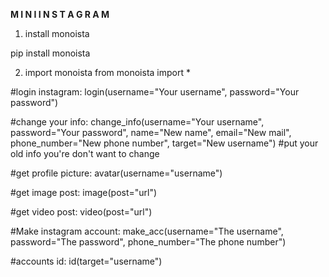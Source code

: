 **M I N I   I N S T A G R A M**

1. install monoista

pip install monoista

2. import monoista
from monoista import *

#login instagram:
login(username="Your username", password="Your password")

#change your info:
change_info(username="Your username", password="Your password", name="New name", email="New mail", phone_number="New phone number", target="New username") #put your old info you're don't want to change


#get profile picture:
avatar(username="username")


#get image post:
image(post="url")


#get video post:
video(post="url")


#Make instagram account:
make_acc(username="The username", password="The password", phone_number="The phone number")


#accounts id:
id(target="username")